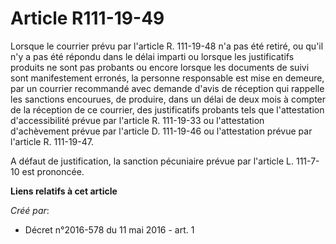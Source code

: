 # Article R111-19-49

Lorsque le courrier prévu par l'article R. 111-19-48 n'a pas été retiré, ou qu'il n'y a pas été répondu dans le délai imparti
ou lorsque les justificatifs produits ne sont pas probants ou encore lorsque les documents de suivi sont manifestement
erronés, la personne responsable est mise en demeure, par un courrier recommandé avec demande d'avis de réception qui
rappelle les sanctions encourues, de produire, dans un délai de deux mois à compter de la réception de ce courrier, des
justificatifs probants tels que l'attestation d'accessibilité prévue par l'article R. 111-19-33 ou l'attestation d'achèvement
prévue par l'article D. 111-19-46 ou l'attestation prévue par l'article R. 111-19-47. 

A défaut de justification, la sanction pécuniaire prévue par l'article L. 111-7-10 est prononcée.

**Liens relatifs à cet article**

_Créé par_:

  - Décret n°2016-578 du 11 mai 2016 - art. 1

